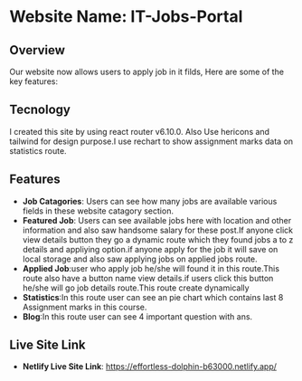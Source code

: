 # Website Name: IT-Jobs-Portal

## Overview
Our website now allows users to apply job in it filds, Here are some of the key features:

## Tecnology
I created this site by using react router v6.10.0. Also Use hericons and tailwind  for design purpose.I use rechart to show assignment marks data on statistics route.



## Features
- **Job Catagories**: Users can see how many jobs are available various fields in these website catagory section.
- **Featured Job**: Users can see available jobs here with location and other information and also saw handsome salary for these post.If anyone click view details button they go a dynamic route which they found jobs a to z details and appliying option.if anyone apply for the job it will save on local storage and also saw applying jobs on applied jobs route.
- **Applied Job**:user who apply job he/she will found it in this route.This route also have a button name view details.if users click this button he/she will go job details route.This route create dynamically
- **Statistics**:In this route user can see an pie chart which contains last 8 Assignment marks in this course.
- **Blog**:In this route user can see 4 important question with ans.

## Live Site Link

 - **Netlify Live Site Link**:  https://effortless-dolphin-b63000.netlify.app/